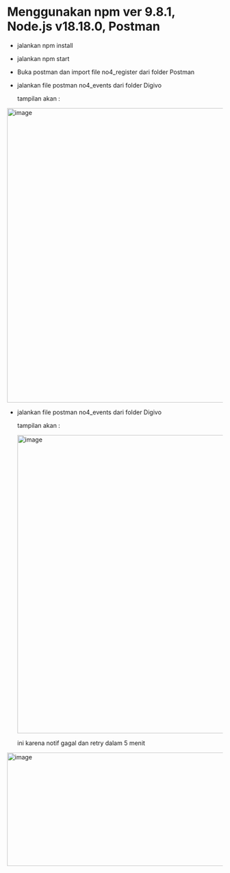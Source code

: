 # Menggunakan npm ver 9.8.1, Node.js v18.18.0, Postman

- jalankan npm install

- jalankan npm start

- Buka postman dan import file no4_register dari folder Postman

- jalankan file postman no4_events dari folder Digivo

  tampilan akan :

<img width="1100" height="688" alt="image" src="https://github.com/user-attachments/assets/c2c58375-a204-428b-bb68-2641f6e171a6" />

- jalankan file postman no4_events dari folder Digivo

  tampilan akan :

  <img width="1050" height="697" alt="image" src="https://github.com/user-attachments/assets/9eaa267c-5014-4b35-806e-1de0b1c87b7b" />
 
  ini karena notif gagal dan retry dalam 5 menit 

<img width="1022" height="265" alt="image" src="https://github.com/user-attachments/assets/a16dcc0f-0581-48b8-94dc-98b37e87fcb0" />

